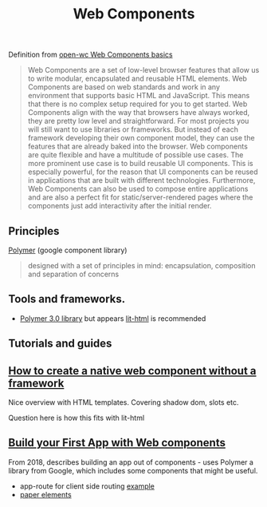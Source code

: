 ﻿---
backlinks:
- title: Open Wc Webcomponent Basics
  url: /sense/Web-development/open-wc-webcomponent-basics.html
title: Web Components
---
Definition from [open-wc Web Components basics](https://open-wc.org/codelabs/basics/web-components.html?index=/codelabs/#0)

> Web Components are a set of low-level browser features that allow us to write modular, encapsulated and reusable HTML elements. Web Components are based on web standards and work in any environment that supports basic HTML and JavaScript. This means that there is no complex setup required for you to get started.
> Web Components align with the way that browsers have always worked, they are pretty low level and straightforward. For most projects you will still want to use libraries or frameworks. But instead of each framework developing their own component model, they can use the features that are already baked into the browser.
> Web components are quite flexible and have a multitude of possible use cases. The more prominent use case is to build reusable UI components. This is especially powerful, for the reason that UI components can be reused in applications that are built with different technologies.
> Furthermore, Web Components can also be used to compose entire applications and are also a perfect fit for static/server-rendered pages where the components just add interactivity after the initial render.

## Principles

[Polymer](https://www.polymer-project.org/blog/routing) (google component library)
> designed with a set of principles in mind: encapsulation, composition and separation of concerns

## Tools and frameworks.

- [Polymer 3.0 library](https://polymer-library.polymer-project.org/3.0/docs/devguide/feature-overview) but appears [lit-html](https://43081j.com/2018/08/future-of-polymer) is recommended

## Tutorials and guides

## [How to create a native web component without a framework](https://www.thinktecture.com/en/web-components/native-web-components-without-framework/#how-to-style-your-web-component)

Nice overview with HTML templates. Covering shadow dom, slots etc.

Question here is how this fits with lit-html

## [Build your First App with Web components](https://auth0.com/blog/build-your-first-app-with-polymer-and-web-components/)

From 2018, describes building an app out of components - uses Polymer a library from Google, which includes some components that might be useful.

- app-route for client side routing [example](https://www.polymer-project.org/blog/routing)
- [paper elements](https://www.webcomponents.org/collection/PolymerElements/paper-elements)